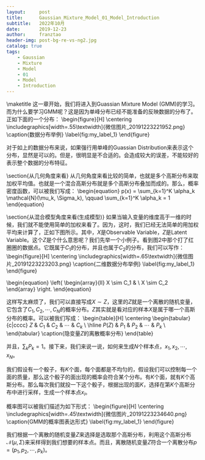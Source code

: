 ```yaml
---
layout:     post
title:      Gaussian_Mixture_Model_01_Model_Introduction
subtitle:   2022年10月
date:       2019-12-23
author:     franztao
header-img: post-bg-re-vs-ng2.jpg
catalog: true
tags:
    - Gaussian
    - Mixture
    - Model
    - 01
    - Model
    - Introduction
---
```


    
\maketitle
这一章开始，我们将进入到Guassian Mixture Model (GMM)的学习。而为什么要学习GMM呢？这是因为单峰分布已经不能准备的反映数据的分布了。正如下面的一个分布：
\begin{figure}[H]
    \centering
    \includegraphics[width=.55\textwidth]{微信图片_20191223221952.png}
    \caption{数据分布举例}
    \label{fig:my_label_1}
\end{figure}

对于如上的数据分布来说，如果强行用单峰的Guassian Distribution来表示这个分布，显然是可以的。但是，很明显是不合适的。会造成较大的误差，不能较好的表示整个数据的分布特征。

\section{从几何角度来看}
从几何角度来看比较的简单，也就是多个高斯分布来取加权平均值。也就是一个混合高斯分布就是多个高斯分布叠加而成的。那么，概率密度函数，可以被我们写成：
\begin{equation}
    p(x) = \sum_{k=1}^K \alpha_k \mathcal{N}(\mu_k, \Sigma_k), \qquad \sum_{k=1}^K \alpha_k = 1
\end{equation}

\section{从混合模型角度来看(生成模型)}
如果当输入变量的维度高于一维的时候，我们就不能使用简单的加权来看了。因为，这时，我们已经无法简单的用加权平均来计算了，正如下图所示。其中，$X$是Observable Variable，$Z$是Latent Variable。这个$Z$是个什么意思呢？我们先举一个小例子。看到图2中那个打了红圈圈的数据点。它既属于$C_1$的分布，并且也属于$C_2$的分布，我们可以写作：
\begin{figure}[H]
    \centering
    \includegraphics[width=.65\textwidth]{微信图片_20191223223203.png}
    \caption{二维数据分布举例}
    \label{fig:my_label_1}
\end{figure}

\begin{equation}
    \left\{
        \begin{array}{ll}
            X \sim C_1 & \\
            X \sim C_2  
        \end{array}
    \right.
\end{equation}

这样写太麻烦了，我们可以直接写成$X \sim Z$，这里的$Z$就是一个离散的随机变量，它包含了$C_1,C_2,\cdots,C_N$的概率分布。$Z$其实就是看对应的样本$X$是属于哪一个高斯分布的概率。可以被我们写成：
\begin{table}[H]
    \centering
    \begin{tabular}{c|cccc}
         $Z$ & $C_1$ & $C_2$ & $\cdots$ & $C_k$  \\
         \hline
         $P(Z)$ & $P_1$ & $P_2$ & $\cdots$ & $P_k$  \\
    \end{tabular}
    \caption{隐变量$Z$的离散概率分布}
\end{table}

并且，$\sum_k P_k = 1$。接下来，我们来说一说，如何来生成$N$个样本点，$x_1,x_2,\cdots,x_N$。

我们假设有一个骰子，有$K$个面，每个面都是不均匀的，假设我们可以控制每一个面的质量，那么这个骰子的面出现的概率会符合某个分布。有$K$个面，就有$K$个高斯分布。那么每次我们就投一下这个骰子，根据出现的面$K$，选择在第$K$个高斯分布中进行采样，生成一个样本点$x_i$。

概率图可以被我们描述为如下形式：
\begin{figure}[H]
    \centering
    \includegraphics[width=.45\textwidth]{微信图片_20191223234640.png}
    \caption{GMM的概率图表达形式}
    \label{fig:my_label_1}
\end{figure}

我们根据一个离散的随机变量$Z$来选择是选取那个高斯分布，利用这个高斯分布$\mathcal{N}(\mu,\Sigma)$来采样得到我们想要的样本点。而且，离散随机变量$Z$符合一个离散分布$p = (p_1,p_2,\cdots,p_k)$。

